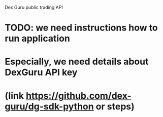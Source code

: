 Dex Guru public trading API

# TODO: we need instructions how to run application
# Especially, we need details about DexGuru API key
# (link https://github.com/dex-guru/dg-sdk-python or steps)

